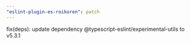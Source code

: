 ```yaml
---
"eslint-plugin-es-roikoren": patch
---
```


fix(deps): update dependency @typescript-eslint/experimental-utils to v5.3.1
